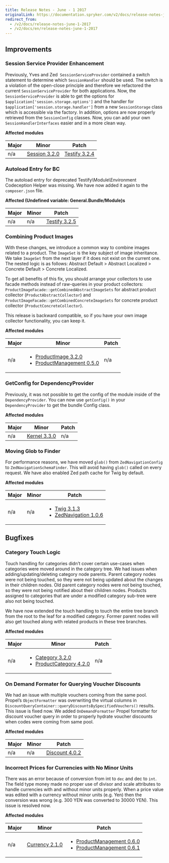 ```yaml
---
title: Release Notes - June - 1 2017
originalLink: https://documentation.spryker.com/v2/docs/release-notes-june-1-2017
redirect_from:
  - /v2/docs/release-notes-june-1-2017
  - /v2/docs/en/release-notes-june-1-2017
---
```


## Improvements
### Session Service Provider Enhancement
Previously, Yves and Zed` SessionServiceProvider` contained a switch statement to determine which `SessionHandler` should be used. The switch is a violation of the open-close principle and therefore we refactored the current `SessionServiceProvider` for both applications. Now, the `SessionServiceProvider` is able to get the options for `$application['session.storage.options']` and the handler for `$application['session.storage.handler']` from a new `SessionStorage` class which is accessible via the factory. In addition, options are now properly retrieved from the `SessionConfig` classes. Now, you can add your own `SessionHandlerInterfaces` easier and in a more clean way.

**Affected modules**

| Major | Minor | Patch |
| --- | --- | --- |
| n/a |  [Session 3.2.0](https://github.com/spryker/Session/releases/tag/3.2.0) | [Testify 3.2.4](https://github.com/spryker/Testify/releases/tag/3.2.4) |

### Autoload Entry for BC
The autoload entry for deprecated Testify\Module\Environment Codeception Helper was missing. We have now added it again to the `composer.json` file.

**Affected (Undefined variable: General.Bundle/Module)s**

| Major | Minor | Patch |
| --- | --- | --- |
| n/a | n/a | [Testify 3.2.5](https://github.com/spryker/Testify/releases/tag/3.2.5) |

### Combining Product Images
With these changes, we introduce a common way to combine images related to a product. The `ImageSet` is the key subject of image inheritance. We take  `ImageSet` from the next layer if it does not exist on the current one. The nested logic is as follows: Abstract Default &gt; Abstract Localized &gt; Concrete Default &gt; Concrete Localized.

To get all benefits of this fix, you should arrange your collectors to use facade methods instead of raw-queries in your product collectors: `ProductImageFacade::getCombinedAbstractImageSets` for abstract product collector (`ProductAbstractCollector`) and `ProductImageFacade::getCombinedConcreteImageSets` for concrete product collector (`ProductConcreteCollector`).

This release is backward compatible, so if you have your own image collector functionality, you can keep it.

**Affected modules**

| Major | Minor | Patch |
| --- | --- | --- |
| n/a | <ul><li>[ProductImage 3.2.0](https://github.com/spryker/product-image/releases/tag/3.2.0)</li><li>[ProductManagement 0.5.0](https://github.com/spryker/product-management/releases/tag/0.5.0)</li></ul> | n/a |

### GetConfig for DependencyProvider
Previously, it was not possible to get the config of the module inside of the `DependencyProvider`. You can now use `getConfig()` in your `DependencyProvider` to get the bundle Config class.

**Affected modules**

| Major | Minor | Patch |
| --- | --- | --- |
| n/a |  [Kernel 3.3.0](https://github.com/spryker/Kernel/releases/tag/3.3.0)| n/a |

### Moving Glob to Finder
For performance reasons, we have moved `glob()` from `ZedNavigationConfig` to `ZedNavigationSchemaFinder`. This will avoid having `glob()` called on every request. We have also enabled Zed path cache for Twig by default.

**Affected modules**

| Major | Minor | Patch |
| --- | --- | --- |
| n/a | n/a | <ul><li>[Twig 3.1.3](https://github.com/spryker/Twig/releases/tag/3.1.3)</li><li>[ZedNavigation 1.0.6](https://github.com/spryker/zed-navigation/releases/tag/1.0.6)</li></ul> |

## Bugfixes
### Category Touch Logic
Touch handling for categories didn’t cover certain use-cases when categories were moved around in the category tree. We had issues when adding/updating/deleting category node parents. Parent category nodes were not being touched, so they were not being updated about the changes in their children nodes. Old parent category nodes were not being touched, so they were not being notified about their children nodes. Products assigned to categories that are under a modified category sub-tree were also not being touched.

We have now extended the touch handling to touch the entire tree branch from the root to the leaf for a modified category. Former parent nodes will also get touched along with related products in these tree branches.

**Affected modules**

| Major | Minor | Patch |
| --- | --- | --- |
| n/a | <ul><li>[Category 3.2.0](https://github.com/spryker/Category/releases/tag/3.2.0)</li><li>[ProductCategory 4.2.0](https://github.com/spryker/product-category/releases/tag/4.2.0)</li></ul> | n/a |

### On Demand Formater for Querying Voucher Discounts
We had an issue with multiple vouchers coming from the same pool. Propel’s `ObjectFormatter` was overwriting the virtual columns in `DiscountQueryContainer::queryDiscountsBySpecifiedVouchers()` results. This issue is fixed now. We added `OnDemandFormatter` Propel formatter for discount voucher query in order to properly hydrate voucher discounts when codes were coming from same pool.

**Affected modules**

| Major | Minor | Patch |
| --- | --- | --- |
| n/a | n/a | [Discount 4.0.2](https://github.com/spryker/Discount/releases/tag/4.0.2) |

### Incorrect Prices for Currencies with No Minor Units
There was an error because of conversion from int to `dec` and dec to `int`. The field type money made no proper use of divisor and scale attributes to handle currencies with and without minor units properly. When a price value was edited with a currency without minor units (e.g. Yen) then the conversion was wrong (e.g. 300 YEN was converted to 30000 YEN). This issue is resolved now.

**Affected modules**

| Major | Minor | Patch |
| --- | --- | --- |
| n/a | [Currency 2.1.0](https://github.com/spryker/Currency/releases/tag/2.1.0) | <ul><li>[ProductManagement 0.6.0](https://github.com/spryker/product-management/releases/tag/0.6.0)</li><li>[ProductManagement 0.6.1](https://github.com/spryker/product-management/releases/tag/0.6.1)</li></ul> |
